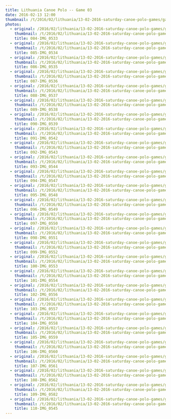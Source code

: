 ```yaml
---
title: Lithuania Canoe Polo -- Game 03
date: 2016-02-13 12:00
thumbnail: /t/2016/02/lithuania/13-02-2016-saturday-canoe-polo-games/game-03/084-img_0533.jpg
photos:
  - original: /2016/02/lithuania/13-02-2016-saturday-canoe-polo-games/game-03/084-img_0533.jpg
    thumbnail: /t/2016/02/lithuania/13-02-2016-saturday-canoe-polo-games/game-03/084-img_0533.jpg
    title: 084-IMG_0533
  - original: /2016/02/lithuania/13-02-2016-saturday-canoe-polo-games/game-03/085-img_0534.jpg
    thumbnail: /t/2016/02/lithuania/13-02-2016-saturday-canoe-polo-games/game-03/085-img_0534.jpg
    title: 085-IMG_0534
  - original: /2016/02/lithuania/13-02-2016-saturday-canoe-polo-games/game-03/086-img_0535.jpg
    thumbnail: /t/2016/02/lithuania/13-02-2016-saturday-canoe-polo-games/game-03/086-img_0535.jpg
    title: 086-IMG_0535
  - original: /2016/02/lithuania/13-02-2016-saturday-canoe-polo-games/game-03/087-img_0536.jpg
    thumbnail: /t/2016/02/lithuania/13-02-2016-saturday-canoe-polo-games/game-03/087-img_0536.jpg
    title: 087-IMG_0536
  - original: /2016/02/lithuania/13-02-2016-saturday-canoe-polo-games/game-03/088-img_0537.jpg
    thumbnail: /t/2016/02/lithuania/13-02-2016-saturday-canoe-polo-games/game-03/088-img_0537.jpg
    title: 088-IMG_0537
  - original: /2016/02/lithuania/13-02-2016-saturday-canoe-polo-games/game-03/089-img_0538.jpg
    thumbnail: /t/2016/02/lithuania/13-02-2016-saturday-canoe-polo-games/game-03/089-img_0538.jpg
    title: 089-IMG_0538
  - original: /2016/02/lithuania/13-02-2016-saturday-canoe-polo-games/game-03/090-img_0539.jpg
    thumbnail: /t/2016/02/lithuania/13-02-2016-saturday-canoe-polo-games/game-03/090-img_0539.jpg
    title: 090-IMG_0539
  - original: /2016/02/lithuania/13-02-2016-saturday-canoe-polo-games/game-03/091-img_0542.jpg
    thumbnail: /t/2016/02/lithuania/13-02-2016-saturday-canoe-polo-games/game-03/091-img_0542.jpg
    title: 091-IMG_0542
  - original: /2016/02/lithuania/13-02-2016-saturday-canoe-polo-games/game-03/092-img_0543.jpg
    thumbnail: /t/2016/02/lithuania/13-02-2016-saturday-canoe-polo-games/game-03/092-img_0543.jpg
    title: 092-IMG_0543
  - original: /2016/02/lithuania/13-02-2016-saturday-canoe-polo-games/game-03/093-img_0544.jpg
    thumbnail: /t/2016/02/lithuania/13-02-2016-saturday-canoe-polo-games/game-03/093-img_0544.jpg
    title: 093-IMG_0544
  - original: /2016/02/lithuania/13-02-2016-saturday-canoe-polo-games/game-03/094-img_0547.jpg
    thumbnail: /t/2016/02/lithuania/13-02-2016-saturday-canoe-polo-games/game-03/094-img_0547.jpg
    title: 094-IMG_0547
  - original: /2016/02/lithuania/13-02-2016-saturday-canoe-polo-games/game-03/095-img_0548.jpg
    thumbnail: /t/2016/02/lithuania/13-02-2016-saturday-canoe-polo-games/game-03/095-img_0548.jpg
    title: 095-IMG_0548
  - original: /2016/02/lithuania/13-02-2016-saturday-canoe-polo-games/game-03/096-img_0549.jpg
    thumbnail: /t/2016/02/lithuania/13-02-2016-saturday-canoe-polo-games/game-03/096-img_0549.jpg
    title: 096-IMG_0549
  - original: /2016/02/lithuania/13-02-2016-saturday-canoe-polo-games/game-03/097-img_0550.jpg
    thumbnail: /t/2016/02/lithuania/13-02-2016-saturday-canoe-polo-games/game-03/097-img_0550.jpg
    title: 097-IMG_0550
  - original: /2016/02/lithuania/13-02-2016-saturday-canoe-polo-games/game-03/098-img_0551.jpg
    thumbnail: /t/2016/02/lithuania/13-02-2016-saturday-canoe-polo-games/game-03/098-img_0551.jpg
    title: 098-IMG_0551
  - original: /2016/02/lithuania/13-02-2016-saturday-canoe-polo-games/game-03/099-img_0552.jpg
    thumbnail: /t/2016/02/lithuania/13-02-2016-saturday-canoe-polo-games/game-03/099-img_0552.jpg
    title: 099-IMG_0552
  - original: /2016/02/lithuania/13-02-2016-saturday-canoe-polo-games/game-03/100-img_0553.jpg
    thumbnail: /t/2016/02/lithuania/13-02-2016-saturday-canoe-polo-games/game-03/100-img_0553.jpg
    title: 100-IMG_0553
  - original: /2016/02/lithuania/13-02-2016-saturday-canoe-polo-games/game-03/101-img_0554.jpg
    thumbnail: /t/2016/02/lithuania/13-02-2016-saturday-canoe-polo-games/game-03/101-img_0554.jpg
    title: 101-IMG_0554
  - original: /2016/02/lithuania/13-02-2016-saturday-canoe-polo-games/game-03/102-img_0556.jpg
    thumbnail: /t/2016/02/lithuania/13-02-2016-saturday-canoe-polo-games/game-03/102-img_0556.jpg
    title: 102-IMG_0556
  - original: /2016/02/lithuania/13-02-2016-saturday-canoe-polo-games/game-03/103-img_0557.jpg
    thumbnail: /t/2016/02/lithuania/13-02-2016-saturday-canoe-polo-games/game-03/103-img_0557.jpg
    title: 103-IMG_0557
  - original: /2016/02/lithuania/13-02-2016-saturday-canoe-polo-games/game-03/104-img_0558.jpg
    thumbnail: /t/2016/02/lithuania/13-02-2016-saturday-canoe-polo-games/game-03/104-img_0558.jpg
    title: 104-IMG_0558
  - original: /2016/02/lithuania/13-02-2016-saturday-canoe-polo-games/game-03/105-img_0559.jpg
    thumbnail: /t/2016/02/lithuania/13-02-2016-saturday-canoe-polo-games/game-03/105-img_0559.jpg
    title: 105-IMG_0559
  - original: /2016/02/lithuania/13-02-2016-saturday-canoe-polo-games/game-03/106-img_0560.jpg
    thumbnail: /t/2016/02/lithuania/13-02-2016-saturday-canoe-polo-games/game-03/106-img_0560.jpg
    title: 106-IMG_0560
  - original: /2016/02/lithuania/13-02-2016-saturday-canoe-polo-games/game-03/107-img_0561.jpg
    thumbnail: /t/2016/02/lithuania/13-02-2016-saturday-canoe-polo-games/game-03/107-img_0561.jpg
    title: 107-IMG_0561
  - original: /2016/02/lithuania/13-02-2016-saturday-canoe-polo-games/game-03/108-img_0562.jpg
    thumbnail: /t/2016/02/lithuania/13-02-2016-saturday-canoe-polo-games/game-03/108-img_0562.jpg
    title: 108-IMG_0562
  - original: /2016/02/lithuania/13-02-2016-saturday-canoe-polo-games/game-03/109-img_0582.jpg
    thumbnail: /t/2016/02/lithuania/13-02-2016-saturday-canoe-polo-games/game-03/109-img_0582.jpg
    title: 109-IMG_0582
  - original: /2016/02/lithuania/13-02-2016-saturday-canoe-polo-games/game-03/110-img_0545.jpg
    thumbnail: /t/2016/02/lithuania/13-02-2016-saturday-canoe-polo-games/game-03/110-img_0545.jpg
    title: 110-IMG_0545
---
```

